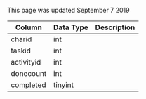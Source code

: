 This page was updated September 7 2019

| Column     | Data Type | Description |
| ---------- | --------- | ----------- |
| charid     | int       |             |
| taskid     | int       |             |
| activityid | int       |             |
| donecount  | int       |             |
| completed  | tinyint   |             |